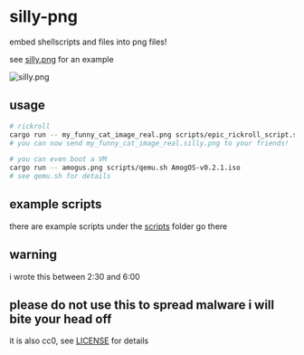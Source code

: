 # silly-png

embed shellscripts and files into png files!

see [silly.png](silly.png) for an example

![silly.png](silly.png)

## usage

```sh
# rickroll
cargo run -- my_funny_cat_image_real.png scripts/epic_rickroll_script.sh rickroll.mp4
# you can now send my_funny_cat_image_real.silly.png to your friends!

# you can even boot a VM
cargo run -- amogus.png scripts/qemu.sh AmogOS-v0.2.1.iso
# see qemu.sh for details
```

## example scripts

there are example scripts under the [scripts](scripts) folder go there

## warning

i wrote this between 2:30 and 6:00

## please do not use this to spread malware i will bite your head off

it is also cc0, see [LICENSE](LICENSE) for details
